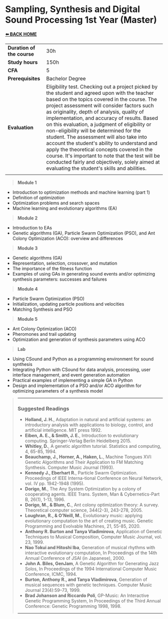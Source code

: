 # **Sampling, Synthesis and Digital Sound Processing 1st Year (Master)**  

[**⬅️ BACK HOME**](/HOME.md)  

|                          |     |
|:-------------------------|:----|  
|**Duration of the course**|30h  |
|**Study hours**           |150h |
|**CFA**                   |5    |
|**Prerequisites**         |Bachelor Degree |
|**Evaluation**                  |Eligibility test. Checking out a project picked by the student and agreed upon with the teacher based on the topics covered in the course. The project assessment will consider factors such as originality, depth of analysis, quality of implementation, and accuracy of results. Based on this evaluation, a judgment of eligibility or non-eligibility will be determined for the student. The assessment will also take into account the student's ability to understand and apply the theoretical concepts covered in the course. It's important to note that the test will be conducted fairly and objectively, solely aimed at evaluating the student's skills and abilities.|
|                          |     |


> **Module 1**
- Introduction to optimization methods and machine learning (part 1)  
- Definition of *optimization*  
- Optimization problems and search spaces  
- Machine learning and evolutionary algorithms (EA)  

> **Module 2**
- Introduction to EAs  
- Genetic algorithms (GA), Particle Swarm Optimization (PSO), and Ant Colony Optimization (ACO): overview and differences  

> **Module 3**
- Genetic algorithms (GA)  
- Representation, selection, crossover, and mutation  
- The importance of the fitness function  
- Examples of using GAs in generating sound events and/or optimizing synthesis parameters: successes and failures  

> **Module 4** 
- Particle Swarm Optimization (PSO)  
- Initialization, updating particle positions and velocities  
- Matching Synthesis and PSO  


> **Module 5**
- Ant Colony Optimization (ACO)  
- Pheromones and trail updating  
- Optimization and generation of synthesis parameters using ACO  

> **Lab**
- Using CSound and Python as a programming environment for sound synthesis  
- Integrating Python with CSound for data analysis, processing, user interface management, and event generation automation  
- Practical examples of implementing a simple GA in Python  
- Design and implementation of a PSO and/or ACO algorithm for optimizing parameters of a synthesis model  

>---
>### **Suggested Readings**  
>- **Holland, J. H.**, Adaptation in natural and artificial systems: an introductory analysis with applications to biology, control, and artificial intelligence. MIT press 1992.
>- **Eiben, A. E., & Smith, J. E.**, Introduction to evolutionary computing. Springer-Verlag Berlin Heidelberg 2015.
>- **Whitley, D.**, A genetic algorithm tutorial. Statistics and computing, 4, 65-85, 1994.
>- **Beauchamp, J., Horner, A., Haken, L.**, Machine Tongues XVI: Genetic Algorithms and Their Application to FM Matching Synthesis. Computer Music Journal (1993).
>- **Kennedy J., Eberhart R.**, Particle Swarm Optimization. Proceedings of IEEE Interna-tional Conference on Neural Network, vol. IV pp. 1942-1948 (1995).
>- **Dorigo, M.**, The Any System Optimization by a colony of cooperating agents. IEEE Trans. System, Man & Cybernetics-Part B, 26(1), 1-13, 1996.  
>- **Dorigo, M., & Blum, C.**, Ant colony optimization theory: A survey. Theoretical computer science, 344(2-3), 243-278, 2005.  
>- **Loughran, R., & O’Neill, M.**, Evolutionary music: applying evolutionary computation to the art of creating music. Genetic Programming and Evolvable Machines, 21, 55-85, 2020.  
>- **Anthony R. Burton and Tanya Vladimirova**, Application of Genetic Techniques to Musical Composition, Computer Music Journal, vol. 23, 1999.  
>- **Nao Tokui and Hitoshi Iba**, Generation of musical rhythms with interactive evolutionary computation, In Proceedings of the 14th Annual Conference of JSAI (in Japanese), 2000.  
>- **John A. Biles, GenJam**, A Genetic Algorithm for Generating Jazz Solos, In Proceedings of the 1994 International Computer Music Conference, ICMC, 1994.
>- **Burton, Anthony R., and Tanya Vladimirova**, Generation of musical sequences with genetic techniques. Computer Music Journal 23(4):59–73, 1999.
>- **Brad Johanson and Riccardo Poli**, GP-Music: An Interactive Genetic Programming System, In Proceedings of the Third Annual Conference: Genetic Programming 1998, 1998.    
>---